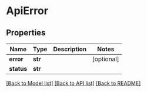 # ApiError

## Properties
Name | Type | Description | Notes
------------ | ------------- | ------------- | -------------
**error** | **str** |  | [optional] 
**status** | **str** |  | 

[[Back to Model list]](../README.md#documentation-for-models) [[Back to API list]](../README.md#documentation-for-api-endpoints) [[Back to README]](../README.md)


